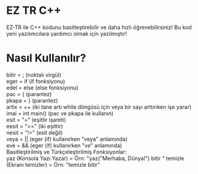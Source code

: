 # EZ TR C++
EZ-TR ile C++ kodunu basitleştirebilir ve daha hızlı öğrenebilirsiniz!
Bu kod yeni yazılımcılara yardımcı olmak için yazılmıştır!

# Nasıl Kullanılır?
bitir = ; (noktalı virgül)  
eger = if (if fonksiyonu)  
edel = else (else fonksiyonu)  
pac = { (parantez)  
pkapa = } (parantez)  
artix = ++ (iki tane artı while döngüsü için veya bir sayı arttırıken işe yarar)  
imai = int main() (pac ve pkapa ile kullanın)  
esit = "=" (eşittir işareti)  
eesit = "==" (iki eşittir)  
nesit = "!=" (esit değil)  
veya = || (eger (if) kullanırken "veya" anlamında)  
eve = && (eger (if) kullanırken "ve" anlamında)  
Basitleştirilmiş ve Türkçeleştirilmiş Fonksiyonlar:  
yaz (Konsola Yazı Yazar) = Örn: "yaz("Merhaba, Dünya!") bitir  "
temizle (Ekranı temizler) = Örn: "temizle bitir"
